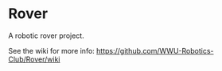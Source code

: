 # Rover

A robotic rover project.

See the wiki for more info: https://github.com/WWU-Robotics-Club/Rover/wiki